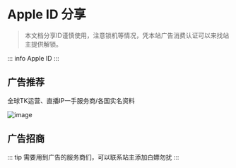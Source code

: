 # Apple ID 分享
> 本文档分享ID谨慎使用，注意锁机等情况，凭本站广告消费认证可以来找站主提供解锁。

::: info Apple ID
<GetAppleID />
:::


## 广告推荐

全球TK运营、直播IP一手服务商/各国实名资料

 ![image](/a598b120c44bfba5c166c1729036d3c.jpg)


## 广告招商

::: tip
需要用到广告的服务商们，可以联系站主添加白嫖勿扰
:::

